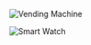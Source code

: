 ![Vending Machine](https://user-images.githubusercontent.com/98872937/154919230-d2f22938-d5be-4d52-86d1-3b5b3cbd9081.jpg) 

![Smart Watch](https://user-images.githubusercontent.com/98872937/154919408-ee513ad8-cf62-488b-a2ed-cf049cafbee4.jpg)
